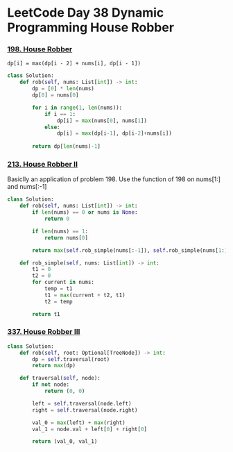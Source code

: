 # LeetCode Day 38 Dynamic Programming House Robber

### [198. House Robber](https://leetcode.com/problems/house-robber/)

`dp[i] = max(dp[i - 2] + nums[i], dp[i - 1])`

```python
class Solution:
    def rob(self, nums: List[int]) -> int:
        dp = [0] * len(nums)
        dp[0] = nums[0]

        for i in range(1, len(nums)):
            if i == 1: 
                dp[i] = max(nums[0], nums[1])
            else:
                dp[i] = max(dp[i-1], dp[i-2]+nums[i])
        
        return dp[len(nums)-1]
```



### [213. House Robber II](https://leetcode.com/problems/house-robber-ii/)

Basiclly an application of problem 198. Use the function of 198 on nums[1:] and nums[:-1]

```python
class Solution:
    def rob(self, nums: List[int]) -> int:
        if len(nums) == 0 or nums is None:
            return 0

        if len(nums) == 1:
            return nums[0]

        return max(self.rob_simple(nums[:-1]), self.rob_simple(nums[1:]))

    def rob_simple(self, nums: List[int]) -> int:
        t1 = 0
        t2 = 0
        for current in nums:
            temp = t1
            t1 = max(current + t2, t1)
            t2 = temp

        return t1
```



### [337. House Robber III](https://leetcode.com/problems/house-robber-iii/)

```python
class Solution:
    def rob(self, root: Optional[TreeNode]) -> int:
        dp = self.traversal(root)
        return max(dp)

    def traversal(self, node):
        if not node:
            return (0, 0)

        left = self.traversal(node.left)
        right = self.traversal(node.right)

        val_0 = max(left) + max(right)
        val_1 = node.val + left[0] + right[0]

        return (val_0, val_1)
```


